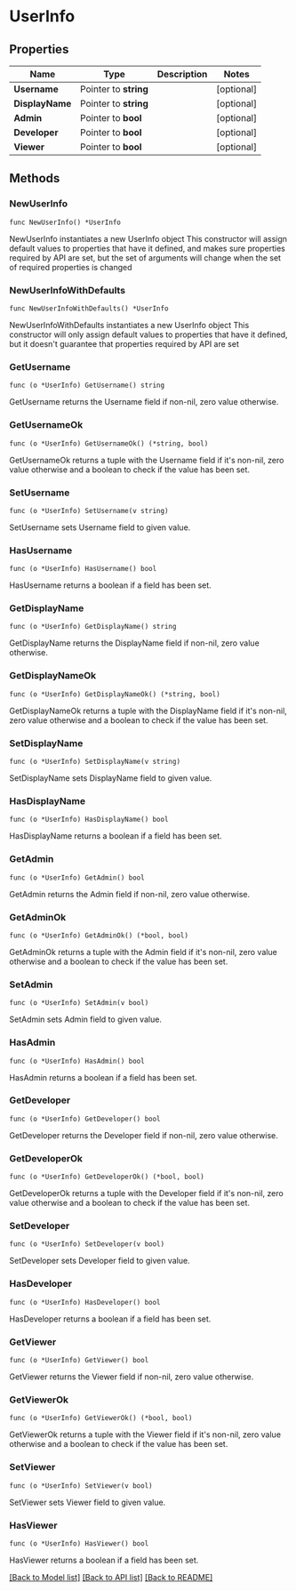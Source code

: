 # UserInfo

## Properties

Name | Type | Description | Notes
------------ | ------------- | ------------- | -------------
**Username** | Pointer to **string** |  | [optional] 
**DisplayName** | Pointer to **string** |  | [optional] 
**Admin** | Pointer to **bool** |  | [optional] 
**Developer** | Pointer to **bool** |  | [optional] 
**Viewer** | Pointer to **bool** |  | [optional] 


## Methods

### NewUserInfo

`func NewUserInfo() *UserInfo`

NewUserInfo instantiates a new UserInfo object
This constructor will assign default values to properties that have it defined,
and makes sure properties required by API are set, but the set of arguments
will change when the set of required properties is changed

### NewUserInfoWithDefaults

`func NewUserInfoWithDefaults() *UserInfo`

NewUserInfoWithDefaults instantiates a new UserInfo object
This constructor will only assign default values to properties that have it defined,
but it doesn't guarantee that properties required by API are set


### GetUsername

`func (o *UserInfo) GetUsername() string`

GetUsername returns the Username field if non-nil, zero value otherwise.

### GetUsernameOk

`func (o *UserInfo) GetUsernameOk() (*string, bool)`

GetUsernameOk returns a tuple with the Username field if it's non-nil, zero value otherwise
and a boolean to check if the value has been set.

### SetUsername

`func (o *UserInfo) SetUsername(v string)`

SetUsername sets Username field to given value.

### HasUsername

`func (o *UserInfo) HasUsername() bool`

HasUsername returns a boolean if a field has been set.


### GetDisplayName

`func (o *UserInfo) GetDisplayName() string`

GetDisplayName returns the DisplayName field if non-nil, zero value otherwise.

### GetDisplayNameOk

`func (o *UserInfo) GetDisplayNameOk() (*string, bool)`

GetDisplayNameOk returns a tuple with the DisplayName field if it's non-nil, zero value otherwise
and a boolean to check if the value has been set.

### SetDisplayName

`func (o *UserInfo) SetDisplayName(v string)`

SetDisplayName sets DisplayName field to given value.

### HasDisplayName

`func (o *UserInfo) HasDisplayName() bool`

HasDisplayName returns a boolean if a field has been set.


### GetAdmin

`func (o *UserInfo) GetAdmin() bool`

GetAdmin returns the Admin field if non-nil, zero value otherwise.

### GetAdminOk

`func (o *UserInfo) GetAdminOk() (*bool, bool)`

GetAdminOk returns a tuple with the Admin field if it's non-nil, zero value otherwise
and a boolean to check if the value has been set.

### SetAdmin

`func (o *UserInfo) SetAdmin(v bool)`

SetAdmin sets Admin field to given value.

### HasAdmin

`func (o *UserInfo) HasAdmin() bool`

HasAdmin returns a boolean if a field has been set.


### GetDeveloper

`func (o *UserInfo) GetDeveloper() bool`

GetDeveloper returns the Developer field if non-nil, zero value otherwise.

### GetDeveloperOk

`func (o *UserInfo) GetDeveloperOk() (*bool, bool)`

GetDeveloperOk returns a tuple with the Developer field if it's non-nil, zero value otherwise
and a boolean to check if the value has been set.

### SetDeveloper

`func (o *UserInfo) SetDeveloper(v bool)`

SetDeveloper sets Developer field to given value.

### HasDeveloper

`func (o *UserInfo) HasDeveloper() bool`

HasDeveloper returns a boolean if a field has been set.


### GetViewer

`func (o *UserInfo) GetViewer() bool`

GetViewer returns the Viewer field if non-nil, zero value otherwise.

### GetViewerOk

`func (o *UserInfo) GetViewerOk() (*bool, bool)`

GetViewerOk returns a tuple with the Viewer field if it's non-nil, zero value otherwise
and a boolean to check if the value has been set.

### SetViewer

`func (o *UserInfo) SetViewer(v bool)`

SetViewer sets Viewer field to given value.

### HasViewer

`func (o *UserInfo) HasViewer() bool`

HasViewer returns a boolean if a field has been set.



[[Back to Model list]](../README.md#documentation-for-models) [[Back to API list]](../README.md#documentation-for-api-endpoints) [[Back to README]](../README.md)

